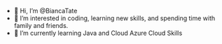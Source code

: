 - 👋 Hi, I’m @BiancaTate
- 👀 I’m interested in coding, learning new skills, and spending time with family and friends.
- 🌱 I’m currently learning Java and Cloud Azure Cloud Skills




